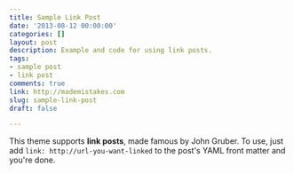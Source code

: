 ```yaml
---
title: Sample Link Post
date: '2013-08-12 00:00:00'
categories: []
layout: post
description: Example and code for using link posts.
tags:
- sample post
- link post
comments: true
link: http://mademistakes.com
slug: sample-link-post
draft: false

---
```

This theme supports **link posts**, made famous by John Gruber. To use, just add `link: http://url-you-want-linked` to the post's YAML front matter and you're done.